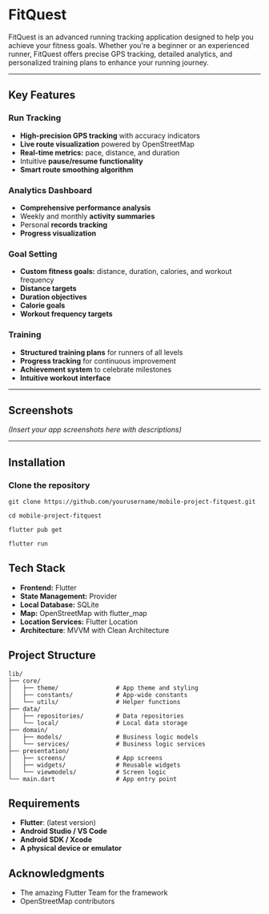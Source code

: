 # FitQuest 

FitQuest is an advanced running tracking application designed to help you achieve your fitness goals. Whether you're a beginner or an experienced runner, FitQuest offers precise GPS tracking, detailed analytics, and personalized training plans to enhance your running journey.

---

## Key Features 

### Run Tracking
-  **High-precision GPS tracking** with accuracy indicators
-  **Live route visualization** powered by OpenStreetMap
-  **Real-time metrics:** pace, distance, and duration
-  Intuitive **pause/resume functionality**
-  **Smart route smoothing algorithm**

### Analytics Dashboard
-  **Comprehensive performance analysis**
-  Weekly and monthly **activity summaries**
-  Personal **records tracking**
-  **Progress visualization**

### Goal Setting
-  **Custom fitness goals:** distance, duration, calories, and workout frequency
-  **Distance targets**
-  **Duration objectives**
-  **Calorie goals**
-  **Workout frequency targets**

### Training
-  **Structured training plans** for runners of all levels
-  **Progress tracking** for continuous improvement
-  **Achievement system** to celebrate milestones
-  **Intuitive workout interface**

---

## Screenshots 

*(Insert your app screenshots here with descriptions)*

---

## Installation 

### Clone the repository
```
git clone https://github.com/yourusername/mobile-project-fitquest.git
```
```
cd mobile-project-fitquest
```
```
flutter pub get
```
```
flutter run
```

## Tech Stack
-  **Frontend:** Flutter 
-  **State Management:** Provider 
-  **Local Database:** SQLite
-  **Map:** OpenStreetMap with flutter_map
-  **Location Services:** Flutter Location
-  **Architecture**: MVVM with Clean Architecture

## Project Structure
```
lib/
├── core/
│   ├── theme/                # App theme and styling
│   ├── constants/            # App-wide constants
│   └── utils/                # Helper functions
├── data/
│   ├── repositories/         # Data repositories
│   └── local/                # Local data storage
├── domain/
│   ├── models/               # Business logic models
│   └── services/             # Business logic services
├── presentation/
│   ├── screens/              # App screens
│   ├── widgets/              # Reusable widgets
│   └── viewmodels/           # Screen logic
└── main.dart                 # App entry point
```

## Requirements
- **Flutter**: (latest version)
- **Android Studio / VS Code**
- **Android SDK / Xcode**
- **A physical device or emulator**

## Acknowledgments 
- The amazing Flutter Team for the framework
- OpenStreetMap contributors
